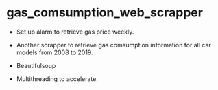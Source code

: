 # gas_comsumption_web_scrapper

* Set up alarm to retrieve gas price weekly.
* Another scrapper to retrieve gas comsumption information for all car models from 2008 to 2019.

* Beautifulsoup
* Multithreading to accelerate.
